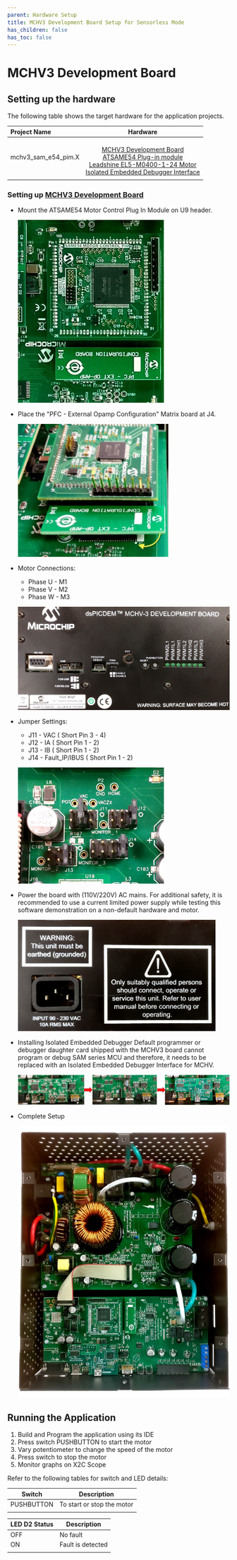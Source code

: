 ```yaml
---
parent: Hardware Setup
title: MCHV3 Development Board Setup for Sensorless Mode
has_children: false
has_toc: false
---
```


# MCHV3 Development Board
## Setting up the hardware

The following table shows the target hardware for the application projects.

| Project Name| Hardware |
|:---------|:---------:|
| mchv3_sam_e54_pim.X |<br>[MCHV3 Development Board](https://www.microchip.com/developmenttools/ProductDetails/dm330023-3)<br>[ATSAME54 Plug-in module](https://www.microchip.com/DevelopmentTools/ProductDetails/PartNO/MA320207)<br>[Leadshine EL5-M0400-1-24 Motor](https://www.microchip.com/developmenttools/ProductDetails/AC300025) <br>[Isolated Embedded Debugger Interface](https://www.microchip.com/DevelopmentTools/ProductDetails/AC320202) |
|||

### Setting up [MCHV3 Development Board](https://www.microchip.com/developmenttools/ProductDetails/dm330023-3)

- Mount the ATSAME54 Motor Control Plug In Module on U9 header. 

    ![PIM Install](images/mchv3/same54_pim_mchv3.jpg)

- Place the "PFC - External Opamp Configuration" Matrix board at J4.

    ![External OPAMP](images/mchv3/pfc_external_opamp_matrix_board.jpg)

- Motor Connections: 
    - Phase U - M1 
    - Phase V - M2 
    - Phase W - M3

    ![Motor Connections](images/mchv3/mchv3_back_panel.png)

- Jumper Settings: 
    - J11 - VAC ( Short Pin 3 - 4)
    - J12 - IA ( Short Pin 1 - 2)
    - J13 - IB ( Short Pin 1 - 2)
    - J14 - Fault_IP/IBUS ( Short Pin 1 - 2)

    ![jumper Settings](images/mchv3/same70_mchv3_jumper_settings.png)

- Power the board with (110V/220V) AC mains. For additional safety, it is recommended to use a current limited power supply while testing this software demonstration on a non-default hardware and motor. 

    ![jumper Settings](images/mchv3/mchv3_ac_mains.png)

- Installing Isolated Embedded Debugger
Default programmer or debugger daughter card shipped with the MCHV3 board cannot program or debug SAM series MCU and therefore, it needs to be replaced with an Isolated Embedded Debugger Interface for MCHV.

    ![Isolated EDBG](images/mchv3/mchv3_replacing_isolated_edbg.png)

- Complete Setup

    ![Setup](images/mchv3/SAME54_MCHV3.jpg)

## Running the Application

1. Build and Program the application using its IDE
2. Press switch PUSHBUTTON to start the motor
3. Vary potentiometer to change the speed of the motor
4. Press switch to stop the motor
5. Monitor graphs on X2C Scope

Refer to the following tables for switch and LED details:

| Switch | Description |
|------|----------------|
| PUSHBUTTON | To start or stop the motor |
||

| LED D2 Status | Description |
|------|----------------|
| OFF  | No fault  |
| ON   | Fault is detected  |
||
